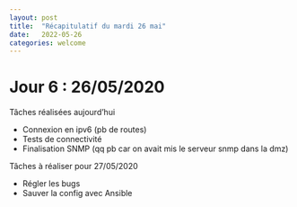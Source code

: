 ```yaml
---
layout: post
title:  "Récapitulatif du mardi 26 mai"
date:   2022-05-26
categories: welcome
---
```


# Jour 6 : 26/05/2020

Tâches réalisées aujourd’hui

- Connexion en ipv6 (pb de routes)
- Tests de connectivité
- Finalisation SNMP (qq pb car on avait mis le serveur snmp dans la dmz)

Tâches à réaliser pour 27/05/2020

- Régler les bugs
- Sauver la config avec Ansible
